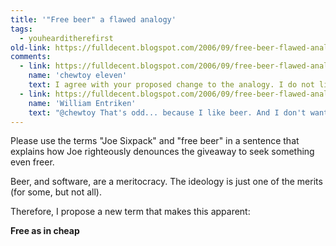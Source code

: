 ```yaml
---
title: '"Free beer" a flawed analogy'
tags:
  - youhearditherefirst
old-link: https://fulldecent.blogspot.com/2006/09/free-beer-flawed-analogy.html
comments:
  - link: https://fulldecent.blogspot.com/2006/09/free-beer-flawed-analogy.html?showComment=1157987520000#c115798754345728433
    name: 'chewtoy eleven'
    text: I agree with your proposed change to the analogy. I do not like nor drink beer, so I always hated it. Since I'm a self-proclaimed geek, this expression has ALWAYS annoyed me.
  - link: https://fulldecent.blogspot.com/2006/09/free-beer-flawed-analogy.html?showComment=1158367440000#c115836745439808084
    name: 'William Entriken'
    text: "@chewtoy That's odd... because I like beer. And I don't want bad things tarnishing its good name."
---
```


Please use the terms "Joe Sixpack" and "free beer" in a sentence that explains how Joe righteously denounces the giveaway to seek something even freer.

Beer, and software, are a meritocracy. The ideology is just one of the merits (for some, but not all).

Therefore, I propose a new term that makes this apparent:

**Free as in cheap**
